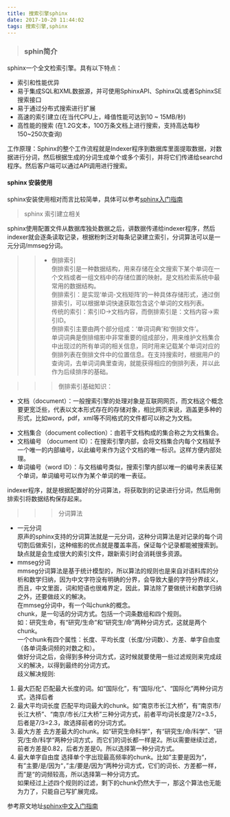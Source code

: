 ```yaml
---
title: 搜索引擎sphinx
date: 2017-10-20 11:44:02
tags: 搜索引擎,sphinx
---
```


> ### sphin简介

sphinx一个全文检索引擎。具有以下特点：  
- 索引和性能优异  
- 易于集成SQL和XML数据源，并可使用SphinxAPI、SphinxQL或者SphinxSE搜索接口  
- 易于通过分布式搜索进行扩展  
- 高速的索引建立(在当代CPU上，峰值性能可达到10 ~ 15MB/秒)  
- 高性能的搜索 (在1.2G文本，100万条文档上进行搜索，支持高达每秒150~250次查询)  

工作原理：Sphinx的整个工作流程就是Indexer程序到数据库里面提取数据，对数据进行分词，然后根据生成的分词生成单个或多个索引，并将它们传递给searchd程序。然后客户端可以通过API调用进行搜索。  

#### __sphinx__ 安装使用   
sphinx安装使用相对而言比较简单，具体可以参考[sphinx入门指南](http://www.sphinxsearch.org/archives/80)   

> sphinx 索引建立相关  

sphinx使用配置文件从数据库独处数据之后，讲数据传递给indexer程序，然后indexer就会逐条读取记录，根据粉刺泛对每条记录建立索引，分词算法可以是一元分词/mmseg分词。
>> * 倒排索引  
倒排索引是一种数据结构，用来存储在全文搜索下某个单词在一个文档或者一组文档中的存储位置的映射。是文档检索系统中最常用的数据结构。  
倒排索引：是实现‘单词-文档矩阵’的一种具体存储形式，通过倒排索引，可以根据单词快速获取包含这个单词的文档列表。  
传统的索引：索引ID->文档内容，而倒排索引是：文档内容->索引ID。  
倒排索引主要由两个部分组成：‘单词词典’和‘倒排文件’。  
单词词典是倒排缩影中非常重要的组成部分，用来维护文档集合中出现过的所有单词的相关信息，同时用来记载某个单词对应的倒排列表在倒排文件中的位置信息。在支持搜索时，根据用户的查询词，去单词词典里查询，就能获得相应的倒排列表，并以此作为后续排序的基础。  

>>> 倒排索引基础知识：
+ 文档（document）：一般搜索引擎的处理对象是互联网网页，而文档这个概念要更宽泛些，代表以文本形式存在的存储对象，相比网页来说，涵盖更多种的形式，比如word，pdf，xml等不同格式的文件都可以称之为文档。
* 文档集合（document collection）：由若干文档构成的集合称之为文档集合。  
* 文档编号 （document ID）：在搜索引擎内部，会将文档集合内每个文档赋予一个唯一的内部编号，以此编号来作为这个文档的唯一标识。这样方便内部处理。
* 单词编号（word ID）：与文档编号类似，搜索引擎内部以唯一的编号来表征某个单词，单词编号可以作为某个单词的唯一表征。  

indexer程序，就是根据配置好的分词算法，将获取到的记录进行分词，然后用倒排索引将数据结构保存起来。

>>> 分词算法  
+ 一元分词  
  原声的sphinx支持的分词算法就是一元分词，这种分词算法是对记录的每个词切割后做索引，这种缩影的优点就是覆盖率高，保证每个记录都能被搜索到。缺点就是会生成很大的索引文件，跟新索引时会消耗很多资源。
+ mmseg分词  
mmseg分词算法是基于统计模型的，所以算法的规则也是来自对语料库的分析和数学归纳，因为中文字符没有明确的分界，会导致大量的字符分界歧义，而且，中文里面，词和短语也很难界定，因此，算法除了要做统计和数学归纳之外，还要做歧义的解决。   
在mmseg分词中，有一个叫chunk的概念。   
chunk，是一句话的分词方式。包括一个词条数组和四个规则。  
如：研究生命，有“研究/生命”和“研究生/命”两种分词方式，这就是两个chunk。   
一个chunk有四个属性：长度、平均长度（长度/分词数）、方差、单字自由度（各单词条词频的对数之和）。   
做好分词之后，会得到多种分词方式，这时候就要使用一些过滤规则来完成歧义的解决，以得到最终的分词方式。    
歧义解决规则:   
1. 最大匹配 匹配最大长度的词。如“国际化”，有“国际/化”、“国际化”两种分词方式，选择后者  
2. 最大平均词长度 匹配平均词最大的chunk。如“南京市长江大桥”，有“南京市/长江大桥”、“南京/市长/江大桥”三种分词方式，前者平均词长度是7/2=3.5，后者是7/3=2.3，故选择前者的分词方式。  
3. 最大方差 去方差最大的chunk。如“研究生命科学”，有“研究生/命/科学”、“研究/生命/科学“两种分词方式，而它们的词长都一样是2。所以需要继续过滤，前者方差是0.82，后者方差是0。所以选择第一种分词方式。  
4. 最大单字自由度 选择单个字出现最高频率的chunk。比如”主要是因为“，有”主要/是/因为“，”主/要是/因为“两种分词方式，它们的词长、方差都一样，而”是“的词频较高，所以选择第一种分词方式。  
如果经过上述四个规则的过滤，剩下的chunk仍然大于一，那这个算法也无能为力了，只能自己写扩展完成。  


参考原文地址[sphinx中文入门指南](http://blog.jobbole.com/101672/)
